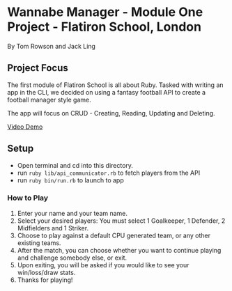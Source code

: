 # Wannabe Manager - Module One Project - Flatiron School, London  

By Tom Rowson and Jack Ling

## Project Focus

The first module of Flatiron School is all about Ruby.
Tasked with writing an app in the CLI, we decided on using a fantasy football API to create a football manager style game.

The app will focus on CRUD - Creating, Reading, Updating and Deleting.

[Video Demo](https://www.youtube.com/watch?v=Sq8RVIxuKJY)

## Setup

- Open terminal and cd into this directory.
- run `ruby lib/api_communicator.rb` to fetch players from the API
- run `ruby bin/run.rb` to launch to app

### How to Play

1. Enter your name and your team name.
2. Select your desired players: You must select 1 Goalkeeper, 1 Defender, 2 Midfielders and 1 Striker.
3. Choose to play against a default CPU generated team, or any other existing teams.
4. After the match, you can choose whether you want to continue playing and challenge somebody else, or exit.
5. Upon exiting, you will be asked if you would like to see your win/loss/draw stats.
6. Thanks for playing!
